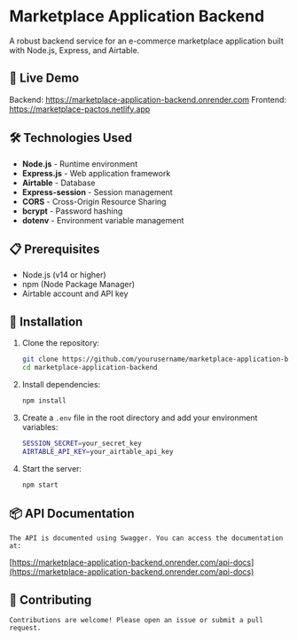 # Marketplace Application Backend

A robust backend service for an e-commerce marketplace application built with Node.js, Express, and Airtable.

## 🚀 Live Demo
Backend: https://marketplace-application-backend.onrender.com
Frontend: https://marketplace-pactos.netlify.app

## 🛠️ Technologies Used

- **Node.js** - Runtime environment
- **Express.js** - Web application framework
- **Airtable** - Database
- **Express-session** - Session management
- **CORS** - Cross-Origin Resource Sharing
- **bcrypt** - Password hashing
- **dotenv** - Environment variable management

## 📋 Prerequisites

- Node.js (v14 or higher)
- npm (Node Package Manager)
- Airtable account and API key

## 🔧 Installation

1. Clone the repository:
   ```bash
   git clone https://github.com/yourusername/marketplace-application-backend.git
   cd marketplace-application-backend
   ```

2. Install dependencies:

    ```bash
    npm install
    ```

3. Create a `.env` file in the root directory and add your environment variables:

    ```bash
    SESSION_SECRET=your_secret_key
    AIRTABLE_API_KEY=your_airtable_api_key
    ```

4. Start the server:

    ```bash
    npm start
    ```

## 📦 API Documentation

    The API is documented using Swagger. You can access the documentation at:
[https://marketplace-application-backend.onrender.com/api-docs](https://marketplace-application-backend.onrender.com/api-docs)

## 🤝 Contributing

    Contributions are welcome! Please open an issue or submit a pull request.

